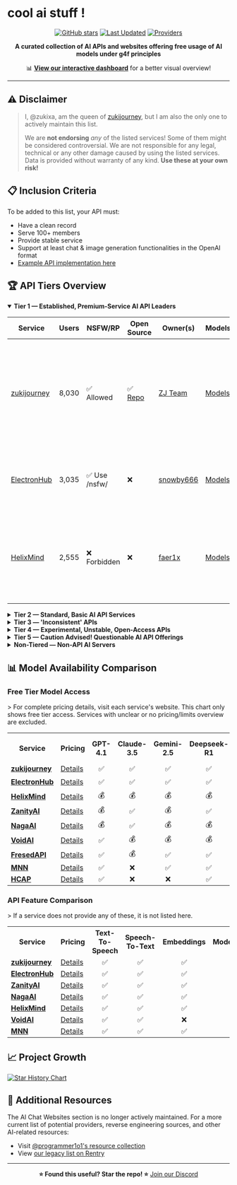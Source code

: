 # cool ai stuff !

<div align="center">

[![GitHub stars](https://img.shields.io/github/stars/zukixa/cool-ai-stuff?style=social)](https://github.com/zukixa/cool-ai-stuff/stargazers)
[![Last Updated](https://img.shields.io/badge/Last%20Updated-June%2014%2C%202025-blue)](https://github.com/zukixa/cool-ai-stuff)
[![Providers](https://img.shields.io/badge/API%20Providers-15%2B-green)](https://github.com/zukixa/cool-ai-stuff)

**A curated collection of AI APIs and websites offering free usage of AI models under g4f principles**

📊 **[View our interactive dashboard](https://cas.zukijourney.com)** for a better visual overview!

</div>

---

## ⚠️ Disclaimer

> I, @zukixa, am the queen of [zukijourney](https://github.com/zukijourney), but I am also the only one to actively maintain this list.
>
> We are **not endorsing** _any_ of the listed services! Some of them might be considered controversial. We are not responsible for any legal, technical or any other damage caused by using the listed services. Data is provided without warranty of any kind. **Use these at your own risk!**

## 📋 Inclusion Criteria

To be added to this list, your API must:

- Have a clean record
- Serve 100+ members
- Provide stable service
- Support at least chat & image generation functionalities in the OpenAI format
- [Example API implementation here](https://github.com/zukijourney/example-api)

## 🏆 API Tiers Overview

<details open>
<summary><b>Tier 1 — Established, Premium-Service AI API Leaders</b></summary>

| Service                                      | Users | NSFW/RP       | Open Source                                        | Owner(s)                                  | Models                                            | Notes                                                                                                                                                                 |
| -------------------------------------------- | ----- | ------------- | -------------------------------------------------- | ----------------------------------------- | ------------------------------------------------- | --------------------------------------------------------------------------------------------------------------------------------------------------------------------- |
| [zukijourney](https://discord.gg/DWU2egFnHh) | 8,030 | ✅ Allowed    | ✅ [Repo](https://github.com/zukijourney/api-oss/) | [ZJ Team](https://zukijourney.com/)       | [Models](https://docs.zukijourney.com/models)     | The undisputed leader of the AI APIs, the largest & oldest of its kind still running. Offers other popular AI-related bots too.                                       |
| [ElectronHub](https://discord.gg/4xg2TM3mNP) | 3,035 | ✅ Use /nsfw/ | ❌                                                 | [snowby666](https://github.com/snowby666) | [Models](https://playground.electronhub.ai/model) | Developed by the ex-maintainer of the [poe-api-wrapper](https://github.com/snowby666/poe-api-wrapper). Very RP-friendly.                                              |
| [HelixMind](https://discord.gg/466vKB47JH)   | 2,555 | ❌ Forbidden  | ❌                                                 | [faer1x](https://github.com/faer1x)       | [Models](https://helixmind.online/model)          | Subscription-based service that 'just about' fits into the g4f principles definition with its free tier, with some [oddity](https://rentry.co/thestoryofauthenticity) |

</details>

<details>
<summary><b>Tier 2 — Standard, Basic AI API Services</b></summary>

| Service                                   | Users | NSFW/RP      | Open Source | Owner(s)                                | Models                                     | Notes                                                                                           |
| ----------------------------------------- | ----- | ------------ | ----------- | --------------------------------------- | ------------------------------------------ | ----------------------------------------------------------------------------------------------- |
| [NagaAI](https://discord.gg/8ywEPhnJy4)   | 3,497 | ❌ Forbidden | ❌          | [ZentixUA](https://github.com/ZentixUA) | [Models](https://api.naga.ac/v1/models)    | Honorary successor to ChimeraGPT, the largest g4f API in history (16k users).                   |
| [ZanityAI](https://discord.gg/8GgUak8KrK) | 2,011 | 💰 Paid only | ❌          | [Voidii](https://github.com/void6670)   | [Models](https://api.zanity.xyz/v1/models) | solid service that has been long-running and focused on providing a rp experience.              |
| [VoidAI](https://discord.gg/2nQwkvFFj6)   | 924   | ✅ Limited   | ❌          | [acatto](https://github.com/acattoXD)   | [Models](https://api.voidai.app/v1/models) | An odd api with historically some other ai-related projects. Now focused on just APIs it seems. |

</details>

<details>
<summary><b>Tier 3 — 'Inconsistent' APIs</b></summary>

| Service                                    | Users | NSFW/RP      | Open Source | Owner(s)                               | Models                                    | Notes                                                                          |
| ------------------------------------------ | ----- | ------------ | ----------- | -------------------------------------- | ----------------------------------------- | ------------------------------------------------------------------------------ |
| [FeathrAI](https://discord.gg/WgRsRfH38E)  | 1,040 | ❌ Forbidden | ❌          | [ichatei](https://feathrai.xyz)        | [Models](https://feathrai.xyz/v1/models)  | [Place has some lore.](https://rentry.co/thestoryofauthenticity)               |
| [FresedAPI](https://discord.gg/AWzY3b2DJH) | 518   | ❌ Forbidden | ❌          | [Fresed](https://github.com/qazplmqaz) | [Models](https://fresedapi.fun/v1/models) | One of the best APIs out there, but struggling to recover after a server nuke. |
| [MNN](https://discord.gg/xKmsCCzUFW)       | 338   | ✅ Limited   | ❌          | [MNN](https://github.com/mkshustov)    | [Models](https://api.mnnai.ru/v1/models)  | Long-term standing small AI API with some useful models.                       |

</details>

<details>
<summary><b>Tier 4 — Experimental, Unstable, Open-Access APIs</b></summary>

| Service                                      | Users | NSFW/RP      | Open Source | Owner(s)                                      | Models                                                     | Notes                                                                                                  |
| -------------------------------------------- | ----- | ------------ | ----------- | --------------------------------------------- | ---------------------------------------------------------- | ------------------------------------------------------------------------------------------------------ |
| [WebraftAI](https://discord.gg/vbb2NQuWdR)   | 1,553 | ❌ Forbidden | ❌          | [ds_gamer](https://github.com/ds-gamer)       | [Models](https://api.webraft.in/freeapi/models)            | Recovered from 5-month downtime due to the owner's health issues. Some instability in current service. |
| [NavyAPI](https://discord.gg/ezXZ8wpprc)     | 316   | ✅ Allowed   | ❌          | [navy](https://api.navy)                      | [Models](https://api.navy/v1/models)                       | Small API with a surprisingly large amount of models.                                                  |
| [hcap.ai](https://discord.gg/XpGtjrQj9M)     | 145   | ✅ Allowed   | ❌          | [mehhovcki](https://github.com/mehhovcki-dev) | [Models](https://hcap.ai/v1/models)                        | Small API with new developers to the space. Some creativity.                                           |
| [Nustjourney](https://discord.gg/c2pyvjU3d3) | 112   | ✅ Allowed   | ❌          | [DOG4IK](https://github.com/nustai)           | [Models](https://nustjourney.mirandasite.online/v1/models) | Odd small API that is focused on Russians.                                                             |
| [VoltAI](https://discord.gg/Jb8KAVEw4b)      | 107   | ✅ Allowed   | ❌          | [Zlnce](https://voltaisite.onrender.com)      | [Models](https://voltaisite.onrender.com/v1/models)        | API ran by a 'crackhead' (figuratively) who everyone thought went to prison.                           |

</details>

<details>
<summary><b>Tier 5 — Caution Advised! Questionable AI API Offerings</b></summary>

| Service                                   | Users | NSFW/RP      | Open Source | Owner(s)                                    | Models                                       | Why Potentially Misleading?                                                                                                                         |
| ----------------------------------------- | ----- | ------------ | ----------- | ------------------------------------------- | -------------------------------------------- | --------------------------------------------------------------------------------------------------------------------------------------------------- |
| [ClashAI](https://clashai.eu)             | 1,438 | ✅ Limited   | ❌          | Unknown                                     | [Models](https://api.clashai.eu/v1/models)   | Extremely shady behavior of continious 'pauses' and 'restarts' of their service. No ToS/Privacy Policy - fake reviews on site - stay away.          |
| [exomlapi](https://discord.gg/m9KXeQbxEN) | 596   | ❌ Forbidden | ❌          | [meow_18838](https://rentry.co/hitlerofg4f) | [Models](https://api.exomlapi.com/v1/models) | [Owner](https://rentry.co/hitlerofg4f) is a [self-admitted](https://files.catbox.moe/qw5abc.png) horrible [being.](https://rentry.co/itsalwaysmeow) |
| [NexeonAI](https://discord.gg/5DfYgqX9DU) | 413   | ❌ Forbidden | ❌          | [Sakuya](https://github.com/LiveGamer101)   | [Models](https://nexeonai.com/v1/models)     | Owner has been regularly DDOSing competition very openly and publicly. He is the local federal agent.                                               |

</details>

<details>
<summary><b>Non-Tiered — Non-API AI Servers</b></summary>

| Service                                                       | Users  | What does it provide?                                                                                                                                                                                                                                                                                                                                                                                            | Other Notes                                                                                                      |
| ------------------------------------------------------------- | ------ | ---------------------------------------------------------------------------------------------------------------------------------------------------------------------------------------------------------------------------------------------------------------------------------------------------------------------------------------------------------------------------------------------------------------- | ---------------------------------------------------------------------------------------------------------------- |
| [g4f.ai](https://discord.gg/nks3XTxdsN)                       | 12,352 | Hub of the github [repository](https://github.com/xtekky/gpt4free) that started it all.                                                                                                                                                                                                                                                                                                                          | Not very active, nor really moderated.                                                                           |
| [FreeGPT4](https://discord.gg/free-gpt-4-1106520284967735316) | 4,831  | Ancient community of gpt-4-free individuals. Plenty good AI-related content.                                                                                                                                                                                                                                                                                                                                     | Ran by [@lomusire](https://github.com/Lomusire)                                                                  |
| [SpyrkAI](https://discord.gg/A6mhxXMcWe)                      | 629    | AI Labs founded by (some) ex-community members; aims to create a free & OSS alt. to OpenAI, leveraging growing interest in AI APIs.                                                                                                                                                                                                                                                                              | Currently a slightly inactive server, but some behind-the-scenes work continues.                                 |
| [OpenShapes](https://discord.gg/S4djBxRehM)                   | 192    | Project server for 'open source character-ai-like discord bots' - the OpenShapes platform.                                                                                                                                                                                                                                                                                                                       | Still a WIP - project wise. Selfhost option works!                                                               |
| [serika.dev](https://discord.gg/dThZb9MNxa)                   | 72     | Project server for 'open source character-ai-like website characters' - the serika.dev platform                                                                                                                                                                                                                                                                                                                  | Ran by a friend of the ZJ team.                                                                                  |
| [Webscout](https://github.com/OEvortex/Webscout)              | N/A    | All-in-one Python toolkit for web search, AI interaction, and digital utilities. Unified access to 90+ AI providers (OpenAI, Gemini, Meta, Perplexity, local LLMs), multiple search engines, and developer/media/privacy tools. CLI & OpenAI-compatible API server, supports local LLMs via Inferno, and offers utilities for YouTube, TTS, TTI, temp email/phone, weather, GitHub data, web scraping, and more. | Easy install (pip/UV/Docker), highly extensible, well-documented, and developer-friendly. Contributions welcome! |

</details>

## 📊 Model Availability Comparison

### Free Tier Model Access

<table>
> For complete pricing details, visit each service's website. This chart only shows free tier access. Services with unclear or no pricing/limits overview are excluded.
  <tr>
    <th>Service</th>
    <th>Pricing</th>
    <th>GPT-4.1</th>
    <th>Claude-3.5</th>
    <th>Gemini-2.5</th>
    <th>Deepseek-R1</th>
    <th>GPT-IMAGE-1</th>
    <th>Flux-Kontext</th>
  </tr>
  <tr>
    <td><b><a href="https://discord.gg/DWU2egFnHh">zukijourney</a></b></td>
    <td><a href="https://docs.zukijourney.com/models">Details</a></td>
    <td align="center">✅</td>
    <td align="center">✅</td>
    <td align="center">✅</td>
    <td align="center">✅</td>
    <td align="center">✅</td>
    <td align="center">✅</td>
  </tr>
  <tr>
    <td><b><a href="https://discord.gg/4xg2TM3mNP">ElectronHub</a></b></td>
    <td><a href="https://www.electronhub.ai/pricing">Details</a></td>
    <td align="center">✅</td>
    <td align="center">✅</td>
    <td align="center">✅</td>
    <td align="center">✅</td>
    <td align="center">💰</td>
    <td align="center">✅</td>
  </tr>
  <tr>
    <td><b><a href="https://discord.gg/466vKB47JH">HelixMind</a></b></td>
    <td><a href="https://helixmind.online/#pricing">Details</a></td>
    <td align="center">💰</td>
    <td align="center">💰</td>
    <td align="center">💰</td>
    <td align="center">💰</td>
    <td align="center">❌</td>
    <td align="center">❌</td>
  </tr>
  <tr>
    <td><b><a href="https://discord.gg/8GgUak8KrK">ZanityAI</a></b></td>
    <td><a href="https://docs.zanity.xyz">Details</a></td>
    <td align="center">💰</td>
    <td align="center">✅</td>
    <td align="center">💰</td>
    <td align="center">✅</td>
    <td align="center">❌</td>
    <td align="center">❌</td>
  </tr>
  <tr>
    <td><b><a href="https://discord.gg/8ywEPhnJy4">NagaAI</a></b></td>
    <td><a href="https://naga.ac/dashboard/models">Details</a></td>
    <td align="center">💰</td>
    <td align="center">✅</td>
    <td align="center">💰</td>
    <td align="center">💰</td>
    <td align="center">💰</td>
    <td align="center">❌</td>
  </tr>
  <tr>
    <td><b><a href="https://discord.gg/2nQwkvFFj6">VoidAI</a></b></td>
    <td><a href="https://api.voidai.app/v1/models">Details</a></td>
    <td align="center">✅</td>
    <td align="center">💰</td>
    <td align="center">💰</td>
    <td align="center">💰</td>
    <td align="center">💰</td>
    <td align="center">❌</td>
  </tr>
   <tr>
    <td><b><a href="https://discord.gg/AWzY3b2DJH">FresedAPI</a></b></td>
    <td><a href="https://api.fresedapi.fun/v1/models">Details</a></td>
    <td align="center">✅</td>
    <td align="center">💰</td>
    <td align="center">✅</td>
    <td align="center">✅</td>
    <td align="center">❌</td>
    <td align="center">❌</td>
  </tr>
   <tr>
    <td><b><a href="https://discord.gg/xKmsCCzUFW">MNN</a></b></td>
    <td><a href="https://api.mnnai.ru/v1/models">Details</a></td>
    <td align="center">✅</td>
    <td align="center">❌</td>
    <td align="center">✅</td>
    <td align="center">✅</td>
    <td align="center">✅</td>
    <td align="center">✅</td>
  </tr>
  <tr>
    <td><b><a href="https://discord.gg/XpGtjrQj9M">HCAP</a></b></td>
    <td><a href="https://hcap.ai/v1/models">Details</a></td>
    <td align="center">✅</td>
    <td align="center">❌</td>
    <td align="center">❌</td>
    <td align="center">✅</td>
    <td align="center">✅</td>
    <td align="center">❌</td>
  </tr>
</table>

### API Feature Comparison

<table>
  > If a service does not provide any of these, it is not listed here.
  <tr>
    <th>Service</th>
    <th>Pricing</th>
    <th>Text-To-Speech</th>
    <th>Speech-To-Text</th>
    <th>Embeddings</th>
    <th>Moderations</th>
    <th>Translation</th>
    <th>Image-Upscale</th>
  </tr>
  <tr>
    <td><b><a href="https://discord.gg/DWU2egFnHh">zukijourney</a></b></td>
    <td><a href="https://docs.zukijourney.com/models">Details</a></td>
    <td align="center">✅</td>
    <td align="center">✅</td>
    <td align="center">✅</td>
    <td align="center">✅</td>
    <td align="center">✅</td>
    <td align="center">✅</td>
  </tr>
  <tr>
    <td><b><a href="https://discord.gg/4xg2TM3mNP">ElectronHub</a></b></td>
    <td><a href="https://www.electronhub.ai/pricing">Details</a></td>
    <td align="center">✅</td>
    <td align="center">✅</td>
    <td align="center">✅</td>
    <td align="center">✅</td>
    <td align="center">✅</td>
    <td align="center">❌</td>
  </tr>
  <tr>
    <td><b><a href="https://discord.gg/8GgUak8KrK">ZanityAI</a></b></td>
    <td><a href="https://docs.zanity.xyz">Details</a></td>
    <td align="center">✅</td>
    <td align="center">✅</td>
    <td align="center">✅</td>
    <td align="center">✅</td>
    <td align="center">✅</td>
    <td align="center">❌</td>
  </tr>
  <tr>
    <td><b><a href="https://discord.gg/8ywEPhnJy4">NagaAI</a></b></td>
    <td><a href="https://naga.ac/dashboard/models">Details</a></td>
    <td align="center">✅</td>
    <td align="center">✅</td>
    <td align="center">✅</td>
    <td align="center">✅</td>
    <td align="center">✅</td>
    <td align="center">❌</td>
  </tr>
  <tr>
    <td><b><a href="https://discord.gg/466vKB47JH">HelixMind</a></b></td>
    <td><a href="https://helixmind.online/#pricing">Details</a></td>
    <td align="center">✅</td>
    <td align="center">✅</td>
    <td align="center">✅</td>
    <td align="center">✅</td>
    <td align="center">✅</td>
    <td align="center">❌</td>
  </tr>
  <tr>
    <td><b><a href="https://discord.gg/2nQwkvFFj6">VoidAI</a></b></td>
    <td><a href="https://voidai.app/pricing">Details</a></td>
    <td align="center">✅</td>
    <td align="center">✅</td>
    <td align="center">❌</td>
    <td align="center">✅</td>
    <td align="center">✅</td>
    <td align="center">❌</td>
  </tr>
  <tr>
    <td><b><a href="https://discord.gg/xKmsCCzUFW">MNN</a></b></td>
    <td><a href="https://mnnai.ru/#pricing">Details</a></td>
    <td align="center">✅</td>
    <td align="center">✅</td>
    <td align="center">✅</td>
    <td align="center">✅</td>
    <td align="center">✅</td>
    <td align="center">✅</td>
  </tr>
</table>

## 📈 Project Growth

<a href="https://star-history.com/#zukixa/cool-ai-stuff&Date">
  <picture>
    <source media="(prefers-color-scheme: dark)" srcset="https://api.star-history.com/svg?repos=zukixa/cool-ai-stuff&type=Date&theme=dark" />
    <source media="(prefers-color-scheme: light)" srcset="https://api.star-history.com/svg?repos=zukixa/cool-ai-stuff&type=Date" />
    <img alt="Star History Chart" src="https://api.star-history.com/svg?repos=zukixa/cool-ai-stuff&type=Date" />
  </picture>
</a>

## 📌 Additional Resources

The AI Chat Websites section is no longer actively maintained. For a more current list of potential providers, reverse engineering sources, and other AI-related resources:

- Visit [@programmer1o1's resource collection](https://www.tankie.xyz/vacepw)
- View [our legacy list on Rentry](https://rentry.co/pm8n86ec)

---

<div align="center">
  
**⭐ Found this useful? Star the repo! ⭐**
[Join our Discord](https://discord.gg/DWU2egFnHh)

</div>
